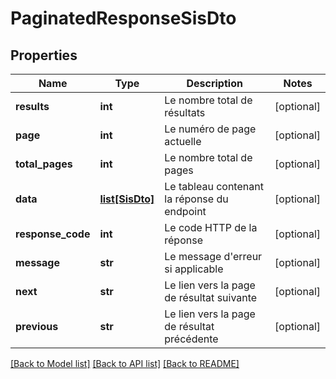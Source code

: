 # PaginatedResponseSisDto

## Properties
Name | Type | Description | Notes
------------ | ------------- | ------------- | -------------
**results** | **int** | Le nombre total de résultats | [optional] 
**page** | **int** | Le numéro de page actuelle | [optional] 
**total_pages** | **int** | Le nombre total de pages | [optional] 
**data** | [**list[SisDto]**](SisDto.md) | Le tableau contenant la réponse du endpoint | [optional] 
**response_code** | **int** | Le code HTTP de la réponse | [optional] 
**message** | **str** | Le message d&#x27;erreur si applicable | [optional] 
**next** | **str** | Le lien vers la page de résultat suivante | [optional] 
**previous** | **str** | Le lien vers la page de résultat précédente | [optional] 

[[Back to Model list]](../README.md#documentation-for-models) [[Back to API list]](../README.md#documentation-for-api-endpoints) [[Back to README]](../README.md)

